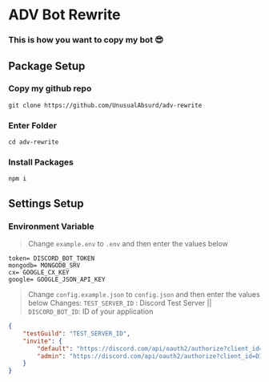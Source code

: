 # ADV Bot Rewrite
### This is how you want to copy my bot 😎

## Package Setup

### Copy my github repo
```
git clone https://github.com/UnusualAbsurd/adv-rewrite
```

### Enter Folder
```
cd adv-rewrite
```

### Install Packages
```
npm i
```

## Settings Setup

### Environment Variable

> Change `example.env` to `.env` and then enter the values below
```env
token= DISCORD_BOT_TOKEN
mongodb= MONGODB_SRV
cx= GOOGLE_CX_KEY
google= GOOGLE_JSON_API_KEY
```

> Change `config.example.json` to `config.json` and then enter the values below
> Changes: `TEST_SERVER_ID` : Discord Test Server || `DISCORD_BOT_ID`: ID of your application
```json
{
    "testGuild": "TEST_SERVER_ID",
    "invite": {
        "default": "https://discord.com/api/oauth2/authorize?client_id=DISCORD_BOT_ID&permissions=535750376663&scope=bot%20applications.commands",
        "admin": "https://discord.com/api/oauth2/authorize?client_id=DISCORD_BOT_ID&permissions=8&scope=bot%20applications.commands"
    }
}
```

